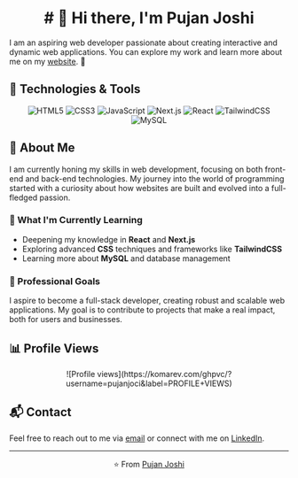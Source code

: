 <h1 align="center"># 👋 Hi there, I'm Pujan Joshi</h1>

I am an aspiring web developer passionate about creating interactive and dynamic web applications. You can explore my work and learn more about me on my [website](http://pujan-joshi.com.np). 🚀

## 🔧 Technologies & Tools

<p align="center">
    <img src="https://img.shields.io/badge/-HTML5-E34F26?style=flat&logo=html5&logoColor=white" alt="HTML5">
    <img src="https://img.shields.io/badge/-CSS3-1572B6?style=flat&logo=css3" alt="CSS3">
    <img src="https://img.shields.io/badge/-JavaScript-F7DF1E?style=flat&logo=javascript&logoColor=black" alt="JavaScript">
    <img src="https://img.shields.io/badge/-Next.js-000000?style=flat&logo=next.js" alt="Next.js">
    <img src="https://img.shields.io/badge/-React-61DAFB?style=flat&logo=react&logoColor=black" alt="React">
    <img src="https://img.shields.io/badge/-TailwindCSS-38B2AC?style=flat&logo=tailwind-css&logoColor=white" alt="TailwindCSS">
    <img src="https://img.shields.io/badge/-MySQL-4479A1?style=flat&logo=mysql&logoColor=white" alt="MySQL">
</p>

## 📜 About Me

I am currently honing my skills in web development, focusing on both front-end and back-end technologies. My journey into the world of programming started with a curiosity about how websites are built and evolved into a full-fledged passion.

### 🌱 What I'm Currently Learning
- Deepening my knowledge in **React** and **Next.js**
- Exploring advanced **CSS** techniques and frameworks like **TailwindCSS**
- Learning more about **MySQL** and database management

### 💼 Professional Goals
I aspire to become a full-stack developer, creating robust and scalable web applications. My goal is to contribute to projects that make a real impact, both for users and businesses.


## 📊 Profile Views

<p align="center">
    ![Profile views](https://komarev.com/ghpvc/?username=pujanjoci&label=PROFILE+VIEWS)
</p>

<!-- Optional: Different styles and colors for the view counter -->
<!--
<p align="center">
    ![Profile views](https://komarev.com/ghpvc/?username=pujanjoci&label=PROFILE+VIEWS&color=blue)
    ![Profile views](https://komarev.com/ghpvc/?username=pujanjoci&label=PROFILE+VIEWS&color=green)
    ![Profile views](https://komarev.com/ghpvc/?username=pujanjoci&label=PROFILE+VIEWS&color=yellow)
    ![Profile views](https://komarev.com/ghpvc/?username=pujanjoci&label=PROFILE+VIEWS&style=flat-square)
    ![Profile views](https://komarev.com/ghpvc/?username=pujanjoci&label=PROFILE+VIEWS&style=plastic)
</p>
-->

## 📬 Contact

Feel free to reach out to me via [email](mailto:pujanjoci01@gmail.com) or connect with me on [LinkedIn](linkedin.com/in/pujan-joshi-b811071a1).

---

<p align="center">⭐️ From <a href="http://pujan-joshi.com.np">Pujan Joshi</a></p>
